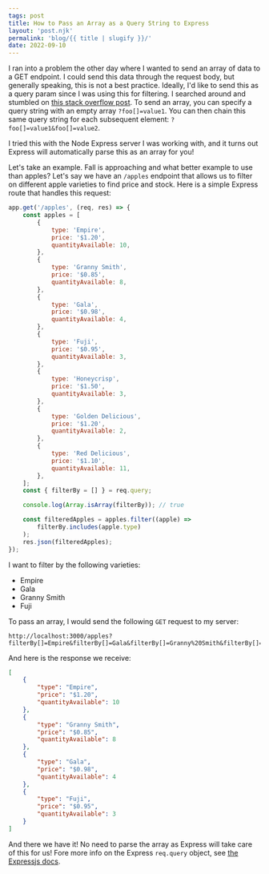 ```yaml
---
tags: post
title: How to Pass an Array as a Query String to Express
layout: 'post.njk'
permalink: 'blog/{{ title | slugify }}/'
date: 2022-09-10
---
```


I ran into a problem the other day where I wanted to send an array of data to a GET endpoint. I could send this data through the request body, but generally speaking, this is not a best practice. Ideally, I'd like to send this as a query param since I was using this for filtering. I searched around and stumbled on [this stack overflow post](https://stackoverflow.com/questions/3061273/send-an-array-with-an-http-get). To send an array, you can specify a query string with an empty array `?foo[]=value1`. You can then chain this same query string for each subsequent element: `?foo[]=value1&foo[]=value2`.

I tried this with the Node Express server I was working with, and it turns out Express will automatically parse this as an array for you!

Let's take an example. Fall is approaching and what better example to use than apples? Let's say we have an `/apples` endpoint that allows us to filter on different apple varieties to find price and stock. Here is a simple Express route that handles this request:

```js
app.get('/apples', (req, res) => {
    const apples = [
        {
            type: 'Empire',
            price: '$1.20',
            quantityAvailable: 10,
        },
        {
            type: 'Granny Smith',
            price: '$0.85',
            quantityAvailable: 8,
        },
        {
            type: 'Gala',
            price: '$0.98',
            quantityAvailable: 4,
        },
        {
            type: 'Fuji',
            price: '$0.95',
            quantityAvailable: 3,
        },
        {
            type: 'Honeycrisp',
            price: '$1.50',
            quantityAvailable: 3,
        },
        {
            type: 'Golden Delicious',
            price: '$1.20',
            quantityAvailable: 2,
        },
        {
            type: 'Red Delicious',
            price: '$1.10',
            quantityAvailable: 11,
        },
    ];
    const { filterBy = [] } = req.query;

    console.log(Array.isArray(filterBy)); // true

    const filteredApples = apples.filter((apple) =>
        filterBy.includes(apple.type)
    );
    res.json(filteredApples);
});
```

I want to filter by the following varieties:

-   Empire
-   Gala
-   Granny Smith
-   Fuji

To pass an array, I would send the following `GET` request to my server:

```
http://localhost:3000/apples?filterBy[]=Empire&filterBy[]=Gala&filterBy[]=Granny%20Smith&filterBy[]=Fuji
```

And here is the response we receive:

```json
[
    {
        "type": "Empire",
        "price": "$1.20",
        "quantityAvailable": 10
    },
    {
        "type": "Granny Smith",
        "price": "$0.85",
        "quantityAvailable": 8
    },
    {
        "type": "Gala",
        "price": "$0.98",
        "quantityAvailable": 4
    },
    {
        "type": "Fuji",
        "price": "$0.95",
        "quantityAvailable": 3
    }
]
```

And there we have it! No need to parse the array as Express will take care of this for us! Fore more info on the Express `req.query` object, see [the Expressjs docs](https://expressjs.com/en/api.html).
